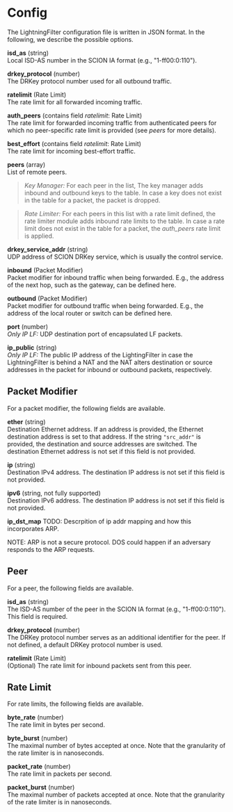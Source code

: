 # Config

The LightningFilter configuration file is written in JSON format. In the following, we describe the possible options.

**isd_as** (string)  
Local ISD-AS number in the SCION IA format (e.g., "1-ff00:0:110").

**drkey_protocol** (number)  
The DRKey protocol number used for all outbound traffic.

**ratelimit** (Rate Limit)  
The rate limit for all forwarded incoming traffic.

**auth_peers** (contains field *ratelimit*: Rate Limit)  
The rate limit for forwarded incoming traffic from authenticated peers for which no peer-specific rate limit is provided (see *peers* for more details).

**best_effort** (contains field *ratelimit*: Rate Limit)  
The rate limit for incoming best-effort traffic.

**peers** (array)  
List of remote peers.

> *Key Manager:* For each peer in the list, The key manager adds inbound and outbound keys to the table. In case a key does not exist in the table for a packet, the packet is dropped.

> *Rate Limiter:* For each peers in this list with a rate limit defined, the rate limiter module adds inbound rate limits to the table. In case a rate limit does not exist in the table for a packet, the *auth_peers* rate limit is applied.

**drkey_service_addr** (string)  
UDP address of SCION DRKey service, which is usually the control service.

**inbound** (Packet Modifier)  
Packet modifier for inbound traffic when being forwarded. E.g., the address of the next hop, such as the gateway, can be defined here.

**outbound** (Packet Modifier)  
Packet modifier for outbound traffic when being forwarded. E.g., the address of the local router or switch can be defined here.

**port** (number)  
*Only IP LF:* UDP destination port of encapsulated LF packets.

**ip_public** (string)  
*Only IP LF:* The public IP address of the LightingFilter in case the LightningFilter is behind a NAT and the NAT alters destination or source addresses in the packet for inbound or outbound packets, respectively.

## Packet Modifier
For a packet modifier, the following fields are available.

**ether** (string)  
Destination Ethernet address.
If an address is provided, the Ethernet destination address is set to that address.
If the string `"src_addr"` is provided, the destination and source addresses are switched.
The destination Ethernet address is not set if this field is not provided.

**ip** (string)  
Destination IPv4 address. The destination IP address is not set if this field is not provided.

**ipv6** (string, not fully supported)  
Destination IPv6 address. The destination IP address is not set if this field is not provided.

**ip_dst_map** 
TODO: Descrpition of ip addr mapping and how this incorporates ARP.

NOTE:
ARP is not a secure protocol. DOS could happen if an adversary responds to the ARP requests.

## Peer
For a peer, the following fields are available.

**isd_as** (string)  
The ISD-AS number of the peer in the SCION IA format (e.g., "1-ff00:0:110"). This field is required.

**drkey_protocol** (number)  
The DRKey protocol number serves as an additional identifier for the peer. If not defined, a default DRKey protocol number is used.

**ratelimit** (Rate Limit)  
(Optional) The rate limit for inbound packets sent from this peer.

## Rate Limit
For rate limits, the following fields are available.

**byte_rate** (number)  
The rate limit in bytes per second.

**byte_burst** (number)  
The maximal number of bytes accepted at once. Note that the granularity of the rate limiter is in nanoseconds.

**packet_rate** (number)  
The rate limit in packets per second.

**packet_burst** (number)  
The maximal number of packets accepted at once. Note that the granularity of the rate limiter is in nanoseconds.

